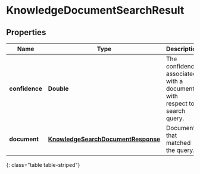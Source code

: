 # KnowledgeDocumentSearchResult


## Properties

| Name | Type | Description | Notes |
| ------------ | ------------- | ------------- | ------------- |
| **confidence** | **Double** | The confidence associated with a document with respect to a search query. |  [optional] |
| **document** | [**KnowledgeSearchDocumentResponse**](KnowledgeSearchDocumentResponse) | Document that matched the query. |  [optional] |
{: class="table table-striped"}



